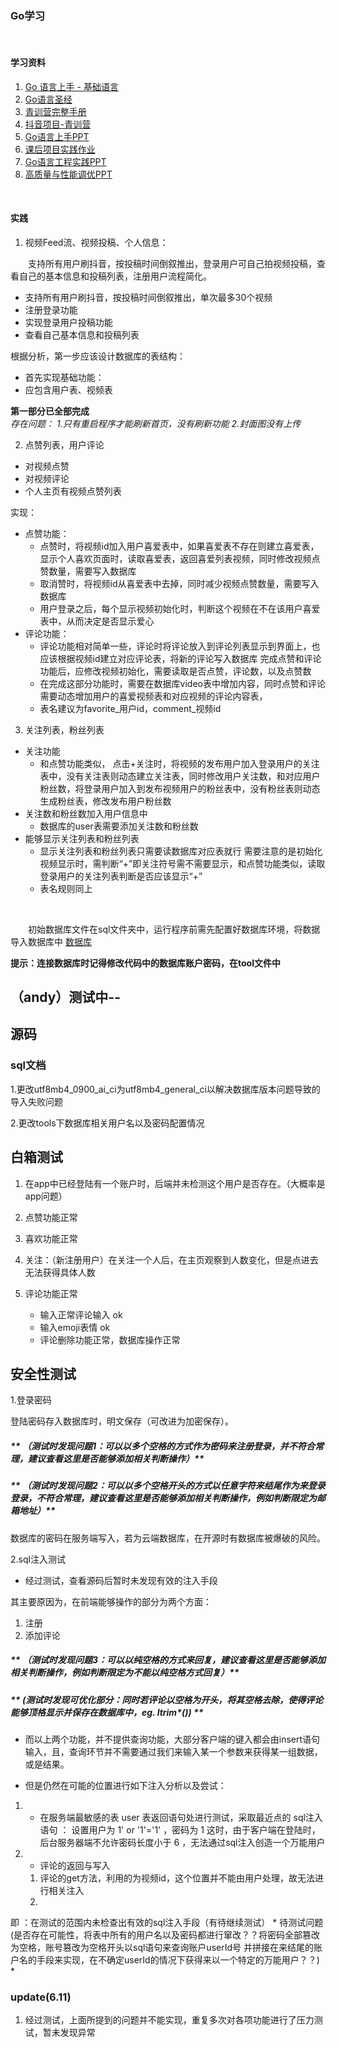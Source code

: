### Go学习
<br>     

#### 学习资料
1. [Go 语言上手 - 基础语言](https://juejin.cn/post/7093721879462019102)
2. [Go语言圣经](https://books.studygolang.com/gopl-zh/)
3. [青训营完整手册](https://bytedance.feishu.cn/docs/doccnFRB1TXYJPK6yprPETHLXgd#q8ZYps)
4. [抖音项目-青训营](https://bytedance.feishu.cn/docx/doxcnbgkMy2J0Y3E6ihqrvtHXPg)
5. [Go语言上手PPT](https://bytedance.feishu.cn/file/boxcnQnHXuDOdzd8CqVid7nQLmg)
6. [课后项目实践作业](https://juejin.cn/post/7094452391101071367/)
7. [Go语言工程实践PPT](https://bytedance.feishu.cn/file/boxcnRmlw9MjbtAMBnOW44y8dZd?hash=7cfc75acc80372c08463b622df90a4b5)
8. [高质量与性能调优PPT](https://bytedance.feishu.cn/file/boxcnqqWtT0xgWAIMGWVs7wM6fd?hash=ab6bfba21a54c52073c7341ecb3ab470)

<br>

#### 实践
1. 视频Feed流、视频投稿、个人信息：    

&emsp;&emsp;支持所有用户刷抖音，按投稿时间倒叙推出，登录用户可自己拍视频投稿，查看自己的基本信息和投稿列表，注册用户流程简化。
   - 支持所有用户刷抖音，按投稿时间倒叙推出，单次最多30个视频
   - 注册登录功能  
   - 实现登录用户投稿功能
   - 查看自己基本信息和投稿列表

根据分析，第一步应该设计数据库的表结构：
   - 首先实现基础功能：
   - 应包含用户表、视频表

**第一部分已全部完成**   
*存在问题： 1.只有重启程序才能刷新首页，没有刷新功能 2.封面图没有上传*
   
2. 点赞列表，用户评论
- 对视频点赞
- 对视频评论
- 个人主页有视频点赞列表

实现：
- 点赞功能：
  - 点赞时，将视频id加入用户喜爱表中，如果喜爱表不存在则建立喜爱表，显示个人喜欢页面时，读取喜爱表，返回喜爱列表视频，同时修改视频点赞数量，需要写入数据库
  - 取消赞时，将视频id从喜爱表中去掉，同时减少视频点赞数量，需要写入数据库
  - 用户登录之后，每个显示视频初始化时，判断这个视频在不在该用户喜爱表中，从而决定是否显示爱心
- 评论功能：
  - 评论功能相对简单一些，评论时将评论放入到评论列表显示到界面上，也应该根据视频id建立对应评论表，将新的评论写入数据库
完成点赞和评论功能后，应修改视频初始化，需要读取是否点赞，评论数，以及点赞数
  - 在完成这部分功能时，需要在数据库video表中增加内容，同时点赞和评论需要动态增加用户的喜爱视频表和对应视频的评论内容表，    
  - 表名建议为favorite_用户id，comment_视频id

3. 关注列表，粉丝列表
- 关注功能
  - 和点赞功能类似， 点击+关注时，将视频的发布用户加入登录用户的关注表中，没有关注表则动态建立关注表，同时修改用户关注数，和对应用户粉丝数，将登录用户加入到发布视频用户的粉丝表中，没有粉丝表则动态生成粉丝表，修改发布用户粉丝数
- 关注数和粉丝数加入用户信息中
  - 数据库的user表需要添加关注数和粉丝数
- 能够显示关注列表和粉丝列表
  - 显示关注列表和粉丝列表只需要读数据库对应表就行
  需要注意的是初始化视频显示时，需判断“+”即关注符号需不需要显示，和点赞功能类似，读取登录用户的关注列表判断是否应该显示“+”
  - 表名规则同上

<br>

  &emsp;&emsp;初始数据库文件在sql文件夹中，运行程序前需先配置好数据库环境，将数据导入数据库中 [数据库](sql/douyin.sql)

  **提示：连接数据库时记得修改代码中的数据库账户密码，在tool文件中**

## （andy）测试中--
## 源码

### sql文档

1.更改utf8mb4_0900_ai_ci为utf8mb4_general_ci以解决数据库版本问题导致的导入失败问题

2.更改tools下数据库相关用户名以及密码配置情况

## 白箱测试

1. 在app中已经登陆有一个账户时，后端并未检测这个用户是否存在。（大概率是app问题）

2. 点赞功能正常
3. 喜欢功能正常

4. 关注：（新注册用户）在关注一个人后，在主页观察到人数变化，但是点进去无法获得具体人数

5. 评论功能正常 
   * 输入正常评论输入  ok
   * 输入emoji表情        ok
   * 评论删除功能正常，数据库操作正常

## 安全性测试

1.登录密码

登陆密码存入数据库时，明文保存（可改进为加密保存）。

##### ** （测试时发现问题1：可以以多个空格的方式作为密码来注册登录，并不符合常理，建议查看这里是否能够添加相关判断操作）**
##### ** （测试时发现问题2：可以以多个空格开头的方式以任意字符来结尾作为来登录登录，不符合常理，建议查看这里是否能够添加相关判断操作，例如判断限定为邮箱地址）**
数据库的密码在服务端写入，若为云端数据库，在开源时有数据库被爆破的风险。

2.sql注入测试

+ 经过测试，查看源码后暂时未发现有效的注入手段

其主要原因为，在前端能够操作的部分为两个方面：

1. 注册
2. 添加评论
##### ** （测试时发现问题3：可以以纯空格的方式来回复，建议查看这里是否能够添加相关判断操作，例如判断限定为不能以纯空格方式回复）**
##### **  (测试时发现可优化部分：同时若评论以空格为开头，将其空格去除，使得评论能够顶格显示并保存在数据库中，eg. ltrim*()) **
+ 而以上两个功能，并不提供查询功能，大部分客户端的键入都会由insert语句输入，且，查询环节并不需要通过我们来输入某一个参数来获得某一组数据，或是结果。

+ 但是仍然在可能的位置进行如下注入分析以及尝试：

1. + 在服务端最敏感的表 user 表返回语句处进行测试，采取最近点的 sql注入语句 ： 设置用户为 1' or '1'='1'  ，密码为 1
      这时，由于客户端在登陆时，后台服务器端不允许密码长度小于 6 ，无法通过sql注入创造一个万能用户

2. + 评论的返回与写入

   1. 评论的get方法，利用的为视频id，这个位置并不能由用户处理，故无法进行相关注入
   2. 

即 ：在测试的范围内未检查出有效的sql注入手段（有待继续测试）
       * 待测试问题 (是否存在可能性，将表中所有的用户名以及密码都进行窜改？？将密码全部篡改为空格，账号篡改为空格开头以sql语句来查询账户userId号
       并拼接在来结尾的账户名的手段来实现，在不确定userId的情况下获得来以一个特定的万能用户？？) *
### update(6.11)
1. 经过测试，上面所提到的问题并不能实现，重复多次对各项功能进行了压力测试，暂未发现异常
		

